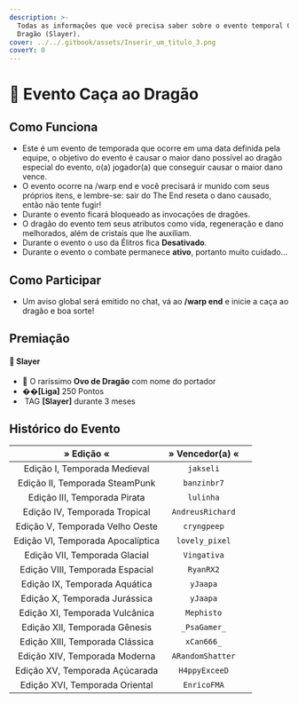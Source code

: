 ```yaml
---
description: >-
  Todas as informações que você precisa saber sobre o evento temporal Caça ao
  Dragão (Slayer).
cover: ../../.gitbook/assets/Inserir_um_titulo_3.png
coverY: 0
---
```


# 🐲 Evento Caça ao Dragão

## Como Funciona

* Este é um evento de temporada que ocorre em uma data definida pela equipe, o objetivo do evento é causar o maior dano possível ao dragão especial do evento, o(a) jogador(a) que conseguir causar o maior dano vence.
* O evento ocorre na /warp end e você precisará ir munido com seus próprios itens, e lembre-se: sair do The End reseta o dano causado, então não tente fugir!
* Durante o evento ficará bloqueado as invocações de dragões.
* O dragão do evento tem seus atributos como vida, regeneração e dano melhorados, além de cristais que lhe auxiliam.
* Durante o evento o uso da Élitros fica **Desativado**.
* Durante o evento o combate permanece **ativo**, portanto muito cuidado...

## Como Participar

* Um aviso global será emitido no chat, vá ao **/warp end** e inicie a caça ao dragão e boa sorte!

## Premiação

#### 🥇 Slayer

* 🥚 O raríssimo **Ovo de Dragão** com nome do portador
* �&#xDC8E;**\[Liga]** 250 Pontos
* <img src="../../.gitbook/assets/image (14) (1) (2).png" alt="" data-size="line"> TAG **\[Slayer]** durante 3 meses

## Histórico do Evento

<table><thead><tr><th align="center">» Edição «</th><th align="center">» Vencedor(a) «</th><th data-hidden></th></tr></thead><tbody><tr><td align="center">Edição I, Temporada Medieval</td><td align="center"><code>jakseli</code></td><td></td></tr><tr><td align="center">Edição II, Temporada SteamPunk</td><td align="center"><code>banzinbr7</code></td><td></td></tr><tr><td align="center">Edição III, Temporada Pirata</td><td align="center"><code>lulinha</code></td><td></td></tr><tr><td align="center">Edição IV, Temporada Tropical</td><td align="center"><code>AndreusRichard</code></td><td></td></tr><tr><td align="center">Edição V, Temporada Velho Oeste</td><td align="center"><code>cryngpeep</code></td><td></td></tr><tr><td align="center">Edição VI, Temporada Apocalíptica</td><td align="center"><code>lovely_pixel</code></td><td></td></tr><tr><td align="center">Edição VII, Temporada Glacial</td><td align="center"><code>Vingativa</code></td><td></td></tr><tr><td align="center">Edição VIII, Temporada Espacial</td><td align="center"><code>RyanRX2</code></td><td></td></tr><tr><td align="center">Edição IX, Temporada Aquática</td><td align="center"><code>yJaapa</code></td><td></td></tr><tr><td align="center">Edição X, Temporada Jurássica</td><td align="center"><code>yJaapa</code></td><td></td></tr><tr><td align="center">Edição XI, Temporada Vulcânica</td><td align="center"><code>Mephisto</code></td><td></td></tr><tr><td align="center">Edição XII, Temporada Gênesis</td><td align="center"><code>_PsaGamer_</code></td><td></td></tr><tr><td align="center">Edição XIII, Temporada Clássica</td><td align="center"><code>xCan666_</code></td><td></td></tr><tr><td align="center">Edição XIV, Temporada Moderna</td><td align="center"><code>ARandomShatter</code></td><td></td></tr><tr><td align="center">Edição XV, Temporada Açúcarada</td><td align="center"><code>H4ppyExceeD</code></td><td></td></tr><tr><td align="center">Edição XVI, Temporada Oriental</td><td align="center"><code>EnricoFMA</code></td><td></td></tr></tbody></table>

